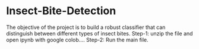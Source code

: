 # Insect-Bite-Detection
The objective of the project is to build a robust classifier that can distinguish between different types of insect bites.
Step-1:
      unzip the file and open ipynb with google colob....
Step-2:
      Run the main file.
